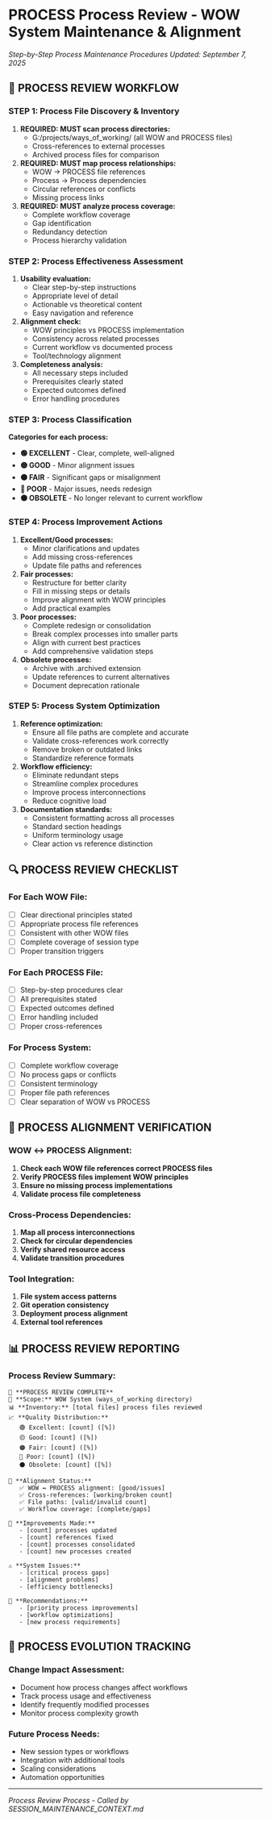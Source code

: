 # PROCESS Process Review - WOW System Maintenance & Alignment
*Step-by-Step Process Maintenance Procedures*
*Updated: September 7, 2025*

## 🔄 **PROCESS REVIEW WORKFLOW**

### **STEP 1: Process File Discovery & Inventory**
1. **REQUIRED: MUST scan process directories:**
   - G:/projects/ways_of_working/ (all WOW and PROCESS files)
   - Cross-references to external processes
   - Archived process files for comparison
2. **REQUIRED: MUST map process relationships:**
   - WOW → PROCESS file references
   - Process → Process dependencies
   - Circular references or conflicts
   - Missing process links
3. **REQUIRED: MUST analyze process coverage:**
   - Complete workflow coverage
   - Gap identification
   - Redundancy detection
   - Process hierarchy validation

### **STEP 2: Process Effectiveness Assessment**
1. **Usability evaluation:**
   - Clear step-by-step instructions
   - Appropriate level of detail
   - Actionable vs theoretical content
   - Easy navigation and reference
2. **Alignment check:**
   - WOW principles vs PROCESS implementation
   - Consistency across related processes
   - Current workflow vs documented process
   - Tool/technology alignment
3. **Completeness analysis:**
   - All necessary steps included
   - Prerequisites clearly stated
   - Expected outcomes defined
   - Error handling procedures

### **STEP 3: Process Classification**
**Categories for each process:**
- **🟢 EXCELLENT** - Clear, complete, well-aligned
- **🟡 GOOD** - Minor alignment issues
- **🟠 FAIR** - Significant gaps or misalignment
- **🔴 POOR** - Major issues, needs redesign
- **⚫ OBSOLETE** - No longer relevant to current workflow

### **STEP 4: Process Improvement Actions**
1. **Excellent/Good processes:**
   - Minor clarifications and updates
   - Add missing cross-references
   - Update file paths and references
2. **Fair processes:**
   - Restructure for better clarity
   - Fill in missing steps or details
   - Improve alignment with WOW principles
   - Add practical examples
3. **Poor processes:**
   - Complete redesign or consolidation
   - Break complex processes into smaller parts
   - Align with current best practices
   - Add comprehensive validation steps
4. **Obsolete processes:**
   - Archive with .archived extension
   - Update references to current alternatives
   - Document deprecation rationale

### **STEP 5: Process System Optimization**
1. **Reference optimization:**
   - Ensure all file paths are complete and accurate
   - Validate cross-references work correctly
   - Remove broken or outdated links
   - Standardize reference formats
2. **Workflow efficiency:**
   - Eliminate redundant steps
   - Streamline complex procedures
   - Improve process interconnections
   - Reduce cognitive load
3. **Documentation standards:**
   - Consistent formatting across all processes
   - Standard section headings
   - Uniform terminology usage
   - Clear action vs reference distinction

## 🔍 **PROCESS REVIEW CHECKLIST**

### **For Each WOW File:**
- [ ] Clear directional principles stated
- [ ] Appropriate process file references
- [ ] Consistent with other WOW files
- [ ] Complete coverage of session type
- [ ] Proper transition triggers

### **For Each PROCESS File:**
- [ ] Step-by-step procedures clear
- [ ] All prerequisites stated
- [ ] Expected outcomes defined
- [ ] Error handling included
- [ ] Proper cross-references

### **For Process System:**
- [ ] Complete workflow coverage
- [ ] No process gaps or conflicts
- [ ] Consistent terminology
- [ ] Proper file path references
- [ ] Clear separation of WOW vs PROCESS

## 🔧 **PROCESS ALIGNMENT VERIFICATION**

### **WOW ↔ PROCESS Alignment:**
1. **Check each WOW file references correct PROCESS files**
2. **Verify PROCESS files implement WOW principles**
3. **Ensure no missing process implementations**
4. **Validate process file completeness**

### **Cross-Process Dependencies:**
1. **Map all process interconnections**
2. **Check for circular dependencies**
3. **Verify shared resource access**
4. **Validate transition procedures**

### **Tool Integration:**
1. **File system access patterns**
2. **Git operation consistency**
3. **Deployment process alignment**
4. **External tool references**

## 📊 **PROCESS REVIEW REPORTING**

### **Process Review Summary:**
```
🔄 **PROCESS REVIEW COMPLETE**
📁 **Scope:** WOW System (ways_of_working directory)
📊 **Inventory:** [total files] process files reviewed
📈 **Quality Distribution:**
   🟢 Excellent: [count] ([%])
   🟡 Good: [count] ([%])
   🟠 Fair: [count] ([%])
   🔴 Poor: [count] ([%])
   ⚫ Obsolete: [count] ([%])

🔗 **Alignment Status:**
   ✅ WOW ↔ PROCESS alignment: [good/issues]
   ✅ Cross-references: [working/broken count]
   ✅ File paths: [valid/invalid count]
   ✅ Workflow coverage: [complete/gaps]

🔧 **Improvements Made:**
   - [count] processes updated
   - [count] references fixed
   - [count] processes consolidated
   - [count] new processes created

⚠️ **System Issues:**
   - [critical process gaps]
   - [alignment problems]
   - [efficiency bottlenecks]

🎯 **Recommendations:**
   - [priority process improvements]
   - [workflow optimizations]
   - [new process requirements]
```

## 🎯 **PROCESS EVOLUTION TRACKING**

### **Change Impact Assessment:**
- Document how process changes affect workflows
- Track process usage and effectiveness
- Identify frequently modified processes
- Monitor process complexity growth

### **Future Process Needs:**
- New session types or workflows
- Integration with additional tools
- Scaling considerations
- Automation opportunities

---
*Process Review Process - Called by SESSION_MAINTENANCE_CONTEXT.md*
